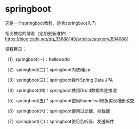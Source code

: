 # springboot 
这是一个springboot教程，适合springboot入门

相关教程的博客（定期更新维护）：https://blog.csdn.net/qq_35688140/article/category/8940081

课程目录：

（1）springboot(一)：helloworld

（2）springboot(二)：springboot内使用jsp

（3）springboot(三)：springboot操作Spring Data JPA

（4）springboot(四)：springboot使用Druid数据库连接池

（5）springboot(五)：springboot使用thymeleaf模板实现增删改查

（6）springboot(六)：springboot使用过滤器、拦截器

（7）springboot(七)：springboot使用监听器、发送邮件
